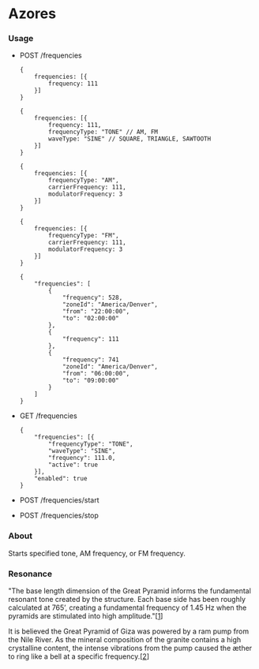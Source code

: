 # Azores

### Usage

- POST /frequencies

    ```
    {
        frequencies: [{
            frequency: 111
        }]
    }

    {
        frequencies: [{
            frequency: 111,
            frequencyType: "TONE" // AM, FM
            waveType: "SINE" // SQUARE, TRIANGLE, SAWTOOTH
        }]
    }

    {
        frequencies: [{
            frequencyType: "AM",
            carrierFrequency: 111,
            modulatorFrequency: 3
        }]
    }

    {
        frequencies: [{
            frequencyType: "FM",
            carrierFrequency: 111,
            modulatorFrequency: 3
        }]
    }

    {
        "frequencies": [
            {
                "frequency": 528,
                "zoneId": "America/Denver",
                "from": "22:00:00",
                "to": "02:00:00"
            },
            {
                "frequency": 111
            },
            {
                "frequency": 741
                "zoneId": "America/Denver",
                "from": "06:00:00",
                "to": "09:00:00"
            }
        ]
    }
    ```

- GET /frequencies

    ```
    {
        "frequencies": [{
            "frequencyType": "TONE",
            "waveType": "SINE",
            "frequency": 111.0,
            "active": true
        }],
        "enabled": true
    }
    ```  

- POST /frequencies/start
- POST /frequencies/stop

### About

Starts specified tone, AM frequency, or FM frequency.

### Resonance

"The base length dimension of the Great Pyramid informs the fundamental resonant tone created by the
structure. Each base side has been roughly calculated at 765’, creating a fundamental frequency of 1.45
Hz when the pyramids are stimulated into high amplitude."[[1]]

It is believed the Great Pyramid of Giza was powered by a ram pump from the Nile River. As the mineral composition of the granite contains a high crystalline content, the intense vibrations from the pump caused the æther to ring like a bell at a specific frequency.[[2]]

[1]:http://www.human-resonance.org/A1_Psychoacoustics_&_Earth_Resonance.pdf

[2]:https://www.newdawnmagazine.com/articles/a-new-theory-for-the-great-pyramid-how-science-is-changing-our-view-of-the-past
